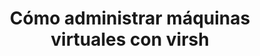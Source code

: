 ---
title: "Cómo administrar máquinas virtuales con virsh"
menu:
  sidebar:
    name: Administrar con virsh
    identifier: administrar-virsh
    parent: gestion-maquinas-kvm
    weight: 3
---